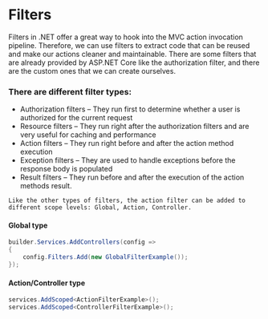 # Filters
Filters in .NET offer a great way to hook into the MVC action invocation pipeline. Therefore, we can use filters to extract code that can be reused and make our actions cleaner and maintainable. There are some filters that are already provided by ASP.NET Core like the authorization filter, and there are the custom ones that we can create ourselves.

### There are different filter types:
* Authorization filters – They run first to determine whether a user is authorized for the current request
* Resource filters – They run right after the authorization filters and are very useful for caching and performance
* Action filters – They run right before and after the action method execution
* Exception filters – They are used to handle exceptions before the response body is populated
* Result filters – They run before and after the execution of the action methods result.

 `Like the other types of filters, the action filter can be added to different scope levels: Global, Action, Controller.`

#### Global type
```csharp
builder.Services.AddControllers(config => 
{ 
    config.Filters.Add(new GlobalFilterExample()); 
});
```

#### Action/Controller type
```csharp
services.AddScoped<ActionFilterExample>();
services.AddScoped<ControllerFilterExample>();
```

